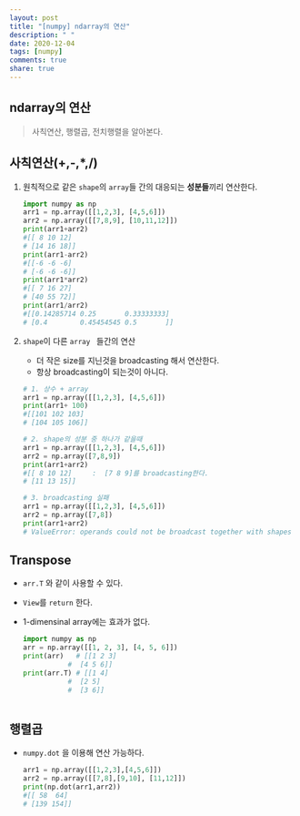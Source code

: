 ```yaml
---
layout: post
title: "[numpy] ndarray의 연산"
description: " "
date: 2020-12-04
tags: [numpy]
comments: true
share: true
---
```


## ndarray의 연산

> 사칙연산, 행렬곱, 전치행렬을 알아본다.



## 사칙연산(+,-,*,/)

1. 원칙적으로  같은 `shape`의 `array`들 간의 대응되는 **성분들**끼리 연산한다.

   ```python
   import numpy as np
   arr1 = np.array([[1,2,3], [4,5,6]])
   arr2 = np.array([[7,8,9], [10,11,12]])
   print(arr1+arr2)
   #[[ 8 10 12]
   # [14 16 18]]
   print(arr1-arr2)
   #[[-6 -6 -6]
   # [-6 -6 -6]]
   print(arr1*arr2)
   #[[ 7 16 27]
   # [40 55 72]]
   print(arr1/arr2)
   #[[0.14285714 0.25       0.33333333]
   # [0.4        0.45454545 0.5       ]]
   ```

2. `shape`이 다른 `array ` 들간의 연산

   * 더 작은 size를 지닌것을 broadcasting 해서 연산한다.
   * 항상 broadcasting이 되는것이 아니다.

   ```python
   # 1. 상수 + array
   arr1 = np.array([[1,2,3], [4,5,6]])
   print(arr1+ 100)
   #[[101 102 103]
   # [104 105 106]]
   
   # 2. shape의 성분 중 하나가 같을때
   arr1 = np.array([[1,2,3], [4,5,6]])
   arr2 = np.array([7,8,9])
   print(arr1+arr2)
   #[[ 8 10 12]     :  [7 8 9]를 broadcasting한다. 
   # [11 13 15]]
   
   # 3. broadcasting 실패
   arr1 = np.array([[1,2,3], [4,5,6]])
   arr2 = np.array([7,8])
   print(arr1+arr2)
   # ValueError: operands could not be broadcast together with shapes (2,3) (2,) 
   
   ```

   

## Transpose

* `arr.T` 와 같이 사용할 수 있다.

* `View`를 `return` 한다.

* 1-dimensinal array에는 효과가 없다.

  ```python
  import numpy as np
  arr = np.array([[1, 2, 3], [4, 5, 6]])
  print(arr)   # [[1 2 3]
  			 #  [4 5 6]]
  print(arr.T) # [[1 4]
  			 #  [2 5]
  			 #  [3 6]]
  			
  ```

  

## 행렬곱

* `numpy.dot` 을 이용해 연산 가능하다.

  ```python
  arr1 = np.array([[1,2,3],[4,5,6]])
  arr2 = np.array([[7,8],[9,10], [11,12]])
  print(np.dot(arr1,arr2))
  #[[ 58  64]
  # [139 154]]
  ```

  